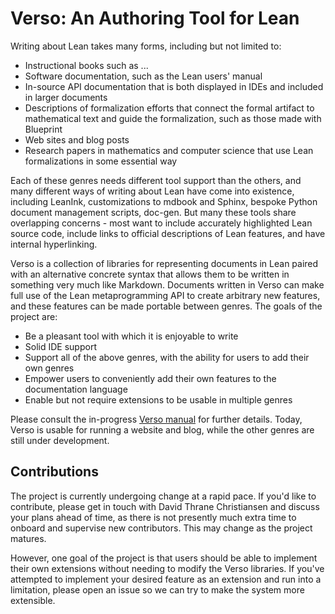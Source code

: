 # Verso: An Authoring Tool for Lean

Writing about Lean takes many forms, including but not limited to:

 * Instructional books such as ...
 * Software documentation, such as the Lean users' manual
 * In-source API documentation that is both displayed in IDEs and included in larger documents
 * Descriptions of formalization efforts that connect the formal artifact to mathematical text and guide the formalization, such as those made with Blueprint
 * Web sites and blog posts
 * Research papers in mathematics and computer science that use Lean formalizations in some essential way

Each of these genres needs different tool support than the others, and many different ways of writing about Lean have come into existence, including LeanInk, customizations to mdbook and Sphinx, bespoke Python document management scripts, doc-gen. But many these tools share overlapping concerns - most want to include accurately highlighted Lean source code, include links to official descriptions of Lean features, and have internal hyperlinking.

Verso is a collection of libraries for representing documents in Lean paired with an alternative concrete syntax that allows them to be written in something very much like Markdown. Documents written in Verso can make full use of the Lean metaprogramming API to create arbitrary new features, and these features can be made portable between genres. The goals of the project are:

 * Be a pleasant tool with which it is enjoyable to write
 * Solid IDE support
 * Support all of the above genres, with the ability for users to add their own genres
 * Empower users to conveniently add their own features to the documentation language
 * Enable but not require extensions to be usable in multiple genres

Please consult the in-progress [Verso manual](https://github.com/leanprover/verso/releases/download/latest/manual.pdf) for further details. Today, Verso is usable for running a website and blog, while the other genres are still under development.

## Contributions

The project is currently undergoing change at a rapid pace. If you'd like to contribute, please get in touch with David Thrane Christiansen and discuss your plans ahead of time, as there is not presently much extra time to onboard and supervise new contributors. This may change as the project matures.

However, one goal of the project is that users should be able to implement their own extensions without needing to modify the Verso libraries. If you've attempted to implement your desired feature as an extension and run into a limitation, please open an issue so we can try to make the system more extensible.
